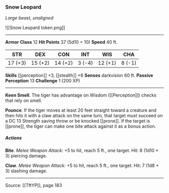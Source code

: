 ### Snow Leopard
_Large beast, unaligned_

![[Snow Leopard token.png]]


---

**Armor Class** 12
**Hit Points** 37 (5d10 + 10)
**Speed** 40 ft.

| STR     | DEX     | CON     | INT     | WIS     | CHA     |
|---------|---------|---------|---------|---------|---------|
| 17 (+3) | 15 (+2) | 14 (+2) | 3 (-4) | 12 (+1) | 8 (-1) |

**Skills** [[perception]] +3, [[stealth]] +6
**Senses** darkvision 60 ft.
**Passive Perception** 13
**Challenge** 1 (200 XP)

---

**Keen Smell**. The tiger has advantage on Wisdom ([[Perception]]) checks that rely on smell.

**Pounce**. If the tiger moves at least 20 feet straight toward a creature and then hits it with a claw attack on the same turn, that target must succeed on a DC 13 Strength saving throw or be knocked [[prone]]. If the target is [[prone]], the tiger can make one bite attack against it as a bonus action.

##### Actions
**Bite**. _Melee Weapon Attack:_ +5 to hit, reach 5 ft., one target. Hit: 8 (1d10 + 3) piercing damage.

**Claw**. _Melee Weapon Attack:_ +5 to hit, reach 5 ft., one target. Hit: 7 (1d8 + 3) slashing damage.


---

Source: [[TftYP]], page 183